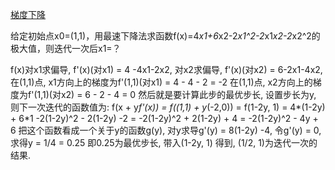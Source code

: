 

[梯度下降](http://baike.baidu.com/link?url=k-WiNGI0IRBtF94bCxZ3Smuzjm7OCx0IgE9tapLrorokqGowuaFOlWny6YupyrpSe8gBZp-QXyC5D3q0Hns9eNv-ZMdwt9I8odu5is8mx483SljNH5vueS8FVtR3yVrPW-85bpFG0rwoP9GJ-hy2hwrGVhBGVVIEltymhnxdu_QUyMxdzdqCbQXOotToubKr)


给定初始点x0=(1,1)，用最速下降法求函数f(x)=4*x1+6*x2-2*x1^2-2*x1*x2-2*x2^2的极大值，则迭代一次后x1=？

f(x)对x1求偏导, f'(x)(对x1) = 4 -4x1-2x2,
    对x2求偏导, f'(x)(对x2) = 6-2x1-4x2, 
    在(1,1)点, x1方向上的梯度为f'(1,1)(对x1) = 4 - 4 - 2 = -2
    在(1,1)点, x2方向上的梯度为f'(1,1)(对x2) = 6 - 2 - 4 = 0
    然后就是要计算此步的最优步长, 设置步长为y, 则下一次迭代的函数值为: 
    f(x + y*f'(x)) = f((1,1) + y*(-2,0)) = f(1-2y, 1) = 4*(1-2y) + 6*1 -2(1-2y)^2 - 2(1-2y) -2 = -2(1-2y)^2 + 2(1-2y) + 4 = -2(1-2y)^2 - 4y + 6
    把这个函数看成一个关于y的函数g(y), 对y求导g'(y) = 8(1-2y)  -4, 
    令g'(y) = 0, 求得y = 1/4 = 0.25
    即0.25为最优步长, 
    带入(1-2y, 1) 得到, (1/2, 1)为迭代一次的结果. 
